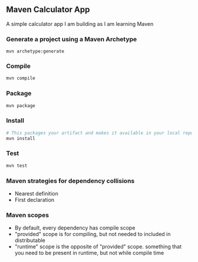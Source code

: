 ## Maven Calculator App
A simple calculator app I am building as I am learning Maven

### Generate a project using a Maven Archetype
```
mvn archetype:generate
```

### Compile
```bash
mvn compile
```

### Package
```bash
mvn package
```

### Install
```bash
# This packages your artifact and makes it available in your local repository
mvn install
```

### Test
```bash
mvn test
```

### Maven strategies for dependency collisions
- Nearest definition
- First declaration

### Maven scopes
- By default, every dependency has compile scope
- "provided" scope is for compiling, but not needed to included in distributable
- "runtime" scope is the opposite of "provided" scope. something that you need to be present in runtime, but not while compile time

